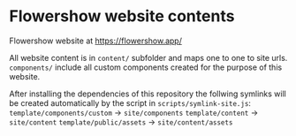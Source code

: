 # Flowershow website contents

Flowershow website at https://flowershow.app/

All website content is in `content/` subfolder and maps one to one to site urls.
`components/` include all custom components created for the purpose of this website.

After installing the dependencies of this repository the follwing symlinks will be created automatically by the script in `scripts/symlink-site.js`:
`template/components/custom` -> `site/components`
`template/content` -> `site/content`
`template/public/assets` -> `site/content/assets`
